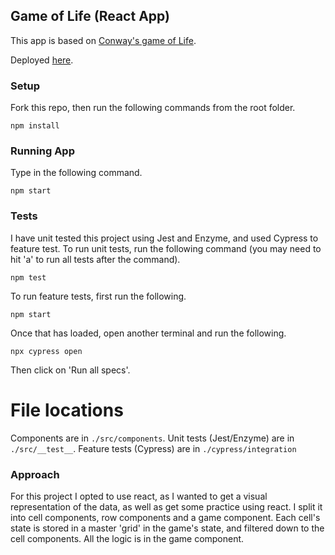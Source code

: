 ## Game of Life (React App)

This app is based on [Conway's game of Life](https://en.wikipedia.org/wiki/Conway%27s_Game_of_Life).

Deployed [here](http://www.disco-computer.com/game-of-life).

### Setup

Fork this repo, then run the following commands from the root folder.

`npm install`

### Running App

Type in the following command.

`npm start`

### Tests

I have unit tested this project using Jest and Enzyme, and used Cypress to feature test. To run unit tests, run the following command (you may need to hit 'a' to run all tests after the command).

`npm test`

To run feature tests, first run the following.

`npm start`

Once that has loaded, open another terminal and run the following.

`npx cypress open`

Then click on 'Run all specs'.

# File locations

Components are in `./src/components`.
Unit tests (Jest/Enzyme) are in `./src/__test__`.
Feature tests (Cypress) are in `./cypress/integration`

### Approach

For this project I opted to use react, as I wanted to get a visual representation of the data, as well as get some practice using react. I split it into cell components, row components and a game component. Each cell's state is stored in a master 'grid' in the game's state, and filtered down to the cell components. All the logic is in the game component.
